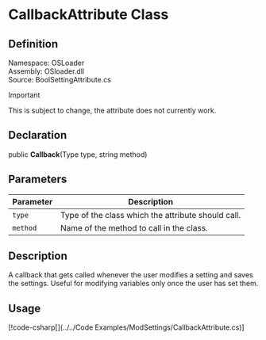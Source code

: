 # CallbackAttribute Class

## Definition
Namespace: OSLoader  
Assembly: OSloader.dll  
Source: BoolSettingAttribute.cs  

> [!IMPORTANT]
> This is subject to change, the attribute does not currently work.

## Declaration
public **Callback**(Type type, string method)

## Parameters
Parameter | Description
-- | -
`type` | Type of the class which the attribute should call.
`method` | Name of the method to call in the class.

## Description
A callback that gets called whenever the user modifies a setting and saves the settings. Useful for modifying variables only once the user has set them. 

## Usage
[!code-csharp[](../../Code Examples/ModSettings/CallbackAttribute.cs)]
